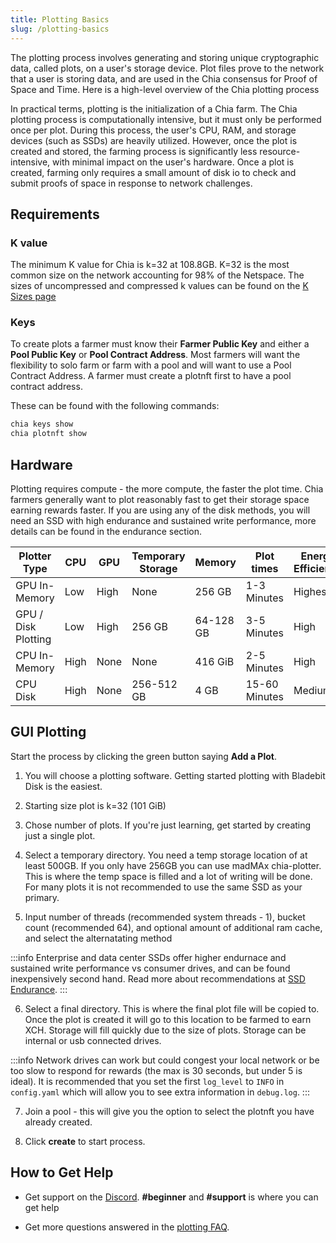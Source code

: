 ```yaml
---
title: Plotting Basics
slug: /plotting-basics
---
```


The plotting process involves generating and storing unique cryptographic data, called plots, on a user's storage device. Plot files prove to the network that a user is storing data, and are used in the Chia consensus for Proof of Space and Time. Here is a high-level overview of the Chia plotting process

In practical terms, plotting is the initialization of a Chia farm. The Chia plotting process is computationally intensive, but it must only be performed once per plot. During this process, the user's CPU, RAM, and storage devices (such as SSDs) are heavily utilized. However, once the plot is created and stored, the farming process is significantly less resource-intensive, with minimal impact on the user's hardware. Once a plot is created, farming only requires a small amount of disk io to check and submit proofs of space in response to network challenges.

## Requirements

### K value

The minimum K value for Chia is k=32 at 108.8GB. K=32 is the most common size on the network accounting for 98% of the Netspace. The sizes of uncompressed and compressed k values can be found on the [K Sizes page](/k-sizes)

### Keys

To create plots a farmer must know their **Farmer Public Key** and either a **Pool Public Key** or **Pool Contract Address**. Most farmers will want the flexibility to solo farm or farm with a pool and will want to use a Pool Contract Address. A farmer must create a plotnft first to have a pool contract address.

These can be found with the following commands:

```bash
chia keys show
chia plotnft show
```

## Hardware

Plotting requires compute - the more compute, the faster the plot time. Chia farmers generally want to plot reasonably fast to get their storage space earning rewards faster. If you are using any of the disk methods, you will need an SSD with high endurance and sustained write performance, more details can be found in the endurance section.

| Plotter Type        | CPU  | GPU  | Temporary Storage | Memory    | Plot times    | Energy Efficiency |
| ------------------- | ---- | ---- | ----------------- | --------- | ------------- | ----------------- |
| GPU In-Memory       | Low  | High | None              | 256 GB    | 1-3 Minutes   | Highest           |
| GPU / Disk Plotting | Low  | High | 256 GB            | 64-128 GB | 3-5 Minutes   | High              |
| CPU In-Memory       | High | None | None              | 416 GiB   | 2-5 Minutes   | High              |
| CPU Disk            | High | None | 256-512 GB        | 4 GB      | 15-60 Minutes | Medium            |

## GUI Plotting

Start the process by clicking the green button saying **Add a Plot**.

1. You will choose a plotting software. Getting started plotting with Bladebit Disk is the easiest.

2. Starting size plot is k=32 (101 GiB)

3. Chose number of plots. If you're just learning, get started by creating just a single plot.

4. Select a temporary directory. You need a temp storage location of at least 500GB. If you only have 256GB you can use madMAx chia-plotter. This is where the temp space is filled and a lot of writing will be done. For many plots it is not recommended to use the same SSD as your primary.

5. Input number of threads (recommended system threads - 1), bucket count (recommended 64), and optional amount of additional ram cache, and select the alternatating method

:::info
Enterprise and data center SSDs offer higher endurnace and sustained write performance vs consumer drives, and can be found inexpensively second hand. Read more about recommendations at [SSD Endurance](/ssd-endurance).
:::

6. Select a final directory. This is where the final plot file will be copied to. Once the plot is created it will go to this location to be farmed to earn XCH. Storage will fill quickly due to the size of plots. Storage can be internal or usb connected drives.

:::info
Network drives can work but could congest your local network or be too slow to respond for rewards (the max is 30 seconds, but under 5 is ideal). It is recommended that you set the first `log_level` to `INFO` in `config.yaml` which will allow you to see extra information in `debug.log`.
:::

7. Join a pool - this will give you the option to select the plotnft you have already created.

8. Click **create** to start process.

## How to Get Help

- Get support on the [Discord](https://discord.gg/chia). **#beginner** and **#support** is where you can get help

- Get more questions answered in the [plotting FAQ](/plotting-faq).
